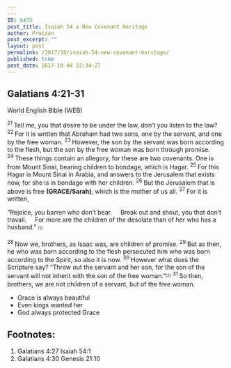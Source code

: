```yaml
---
---
ID: 6435
post_title: Isaiah 54 a New Covenant Heritage
author: Praison
post_excerpt: ""
layout: post
permalink: /2017/10/isaiah-54-new-covenant-heritage/
published: true
post_date: 2017-10-04 22:34:27
---
```

<h2 class="passage-display"><span class="passage-display-bcv">Galatians 4:21-31</span></h2>
<p class="passage-display"><span class="passage-display-version">World English Bible (WEB)</span></p>
<span id="en-WEB-29154" class="text Gal-4-21"><sup class="versenum">21 </sup>Tell me, you that desire to be under the law, don’t you listen to the law? </span><span id="en-WEB-29155" class="text Gal-4-22"><sup class="versenum">22 </sup>For it is written that Abraham had two sons, one by the servant, and one by the free woman. </span><span id="en-WEB-29156" class="text Gal-4-23"><sup class="versenum">23 </sup>However, the son by the servant was born according to the flesh, but the son by the free woman was born through promise. </span><span id="en-WEB-29157" class="text Gal-4-24"><sup class="versenum">24 </sup>These things contain an allegory, for these are two covenants. One is from Mount Sinai, bearing children to bondage, which is Hagar. </span><span id="en-WEB-29158" class="text Gal-4-25"><sup class="versenum">25 </sup>For this Hagar is Mount Sinai in Arabia, and answers to the Jerusalem that exists now, for she is in bondage with her children. </span><span id="en-WEB-29159" class="text Gal-4-26"><sup class="versenum">26 </sup>But the Jerusalem that is above is free <strong>(GRACE/Sarah)</strong>, which is the mother of us all. </span><span id="en-WEB-29160" class="text Gal-4-27"><sup class="versenum">27 </sup>For it is written,</span>
<div class="poetry">
<p class="line"><span class="text Gal-4-27">“Rejoice, you barren who don’t bear.</span>
<span class="indent-1"><span class="indent-1-breaks">    </span><span class="text Gal-4-27">Break out and shout, you that don’t travail.</span></span>
<span class="indent-1"><span class="indent-1-breaks">    </span><span class="text Gal-4-27">For more are the children of the desolate than of her who has a husband.” <sup class="footnote" style="box-sizing: border-box; font-size: 0.625em; line-height: 22px; position: relative; vertical-align: top; top: 0px;" data-fn="#fen-WEB-29160a" data-link="[&lt;a href=&quot;#fen-WEB-29160a&quot; title=&quot;See footnote a&quot;&gt;a&lt;/a&gt;]">[1]</sup></span></span></p>

</div>
<span id="en-WEB-29161" class="text Gal-4-28"><sup class="versenum">28 </sup>Now we, brothers, as Isaac was, are children of promise. </span><span id="en-WEB-29162" class="text Gal-4-29"><sup class="versenum">29 </sup>But as then, he who was born according to the flesh persecuted him who was born according to the Spirit, so also it is now. </span><span id="en-WEB-29163" class="text Gal-4-30"><sup class="versenum">30 </sup>However what does the Scripture say? “Throw out the servant and her son, for the son of the servant will not inherit with the son of the free woman.”<sup class="footnote" style="box-sizing: border-box; font-size: 0.625em; line-height: 22px; position: relative; vertical-align: top; top: 0px;" data-fn="#fen-WEB-29163b" data-link="[&lt;a href=&quot;#fen-WEB-29163b&quot; title=&quot;See footnote b&quot;&gt;b&lt;/a&gt;]">[2]</sup> </span><span id="en-WEB-29164" class="text Gal-4-31"><sup class="versenum">31 </sup>So then, brothers, we are not children of a servant, but of the free woman.</span>
<ul>
 	<li>Grace is always beautiful</li>
 	<li>Even kings wanted her</li>
 	<li>God always protected Grace</li>
</ul>
<div class="footnotes">
<h2>Footnotes:</h2>
<ol>
 	<li id="fen-WEB-29160a">Galatians 4:27 <span class="footnote-text">Isaiah 54:1</span></li>
 	<li id="fen-WEB-29163b">Galatians 4:30 <span class="footnote-text">Genesis 21:10</span></li>
</ol>
</div>